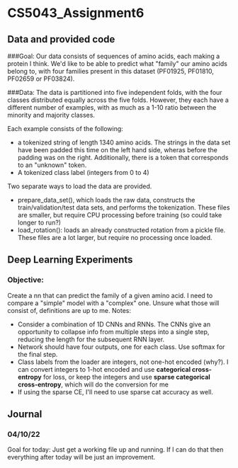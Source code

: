 # CS5043_Assignment6

## Data and provided code
###Goal: 
Our data consists of sequences of amino acids, each making a protein I think. We'd like to be able to predict what 
"family" our amino acids belong to, with four families present in this dataset (PF01925, PF01810, PF02659 or PF03824). 

###Data: 
The data is partitioned into five independent folds, with the four classes distributed equally across the five folds. 
However, they each have a different number of examples, with as much as a 1-10 ratio between the minority and majority classes.

Each example consists of the following:
- a tokenized string of length 1340 amino acids. The strings in the data set have been padded this
time on the left hand side, wheras before the padding was on the right. Additionally, there is a token that corresponds to an 
"unknown" token.
- A tokenized class label (integers from 0 to 4)

Two separate ways to load the data are provided. 
- prepare_data_set(), which loads the raw data, constructs the train/validation/test data sets, and performs the tokenization. These files are smaller, but require CPU processing before training (so could take longer to run?)
- load_rotation(): loads an already constructed rotation from a pickle file. These files are a lot larger, but require no processing once loaded. 

## Deep Learning Experiments

### Objective: 
Create a nn that can predict the family of a given amino acid. I need to compare a "simple" model with a "complex" one. Unsure what those will consist of, definitions are up to me. 
Notes:
- Consider a combination of 1D CNNs and RNNs. The CNNs give an opportunity to collapse info from multiple steps into a single step, reducing the length for the subsequent RNN layer. 
- Network should have four outputs, one for each class. Use softmax for the final step.
- Class labels from the loader are integers, not one-hot encoded (why?). I can convert integers to 1-hot encoded and use **categorical cross-entropy** for loss, or keep the integers and use **sparse categorical cross-entropy**, which will do the conversion for me
- If using the sparse CE, I'll need to use sparse cat accuracy as well. 


## Journal

### 04/10/22
Goal for today: Just get a working file up and running. If I can do that then everything after today will be just an improvement. 
